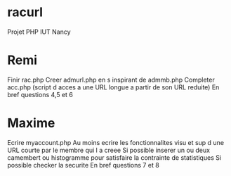 racurl
======

Projet PHP IUT Nancy

Remi
====
Finir rac.php
Creer admurl.php en s inspirant de admmb.php
Completer acc.php (script d acces a une URL longue a partir de son URL reduite)
En bref questions 4,5 et 6

Maxime
======
Ecrire myaccount.php
Au moins ecrire les fonctionnalites visu et sup d une URL courte par le membre qui l a creee
Si possible inserer un ou deux camembert ou histogramme pour satisfaire la contrainte de statistiques
Si possible checker la securite
En bref questions 7 et 8
